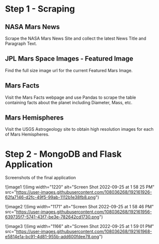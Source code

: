 # Step 1 - Scraping


## NASA Mars News
Scrape the NASA Mars News Site and collect the latest News Title and Paragraph Text.

## JPL Mars Space Images - Featured Image
Find the full size image url for the current Featured Mars Image.

## Mars Facts
Visit the Mars Facts webpage and use Pandas to scrape the table containing facts about the planet including Diameter, Mass, etc.

## Mars Hemispheres
Visit the USGS Astrogeology site to obtain high resolution images for each of Mars Hemispheres.


# Step 2 - MongoDB and Flask Application
Screenshots of the final application

![image1 !](img width="1220" alt="Screen Shot 2022-09-25 at 1 58 25 PM" src="https://user-images.githubusercontent.com/108036268/192161926-62fa7146-d2fc-49f5-99ab-1112b1e38fb8.png")

![image2 !](img width="1171" alt="Screen Shot 2022-09-25 at 1 58 46 PM" src="https://user-images.githubusercontent.com/108036268/192161956-639735f7-5741-43f7-be3e-782642cd1730.png")

![image3 !](img width="1166" alt="Screen Shot 2022-09-25 at 1 59 01 PM" src="https://user-images.githubusercontent.com/108036268/192161968-e5814e1a-bc91-4d81-955b-add600fdee78.png")




